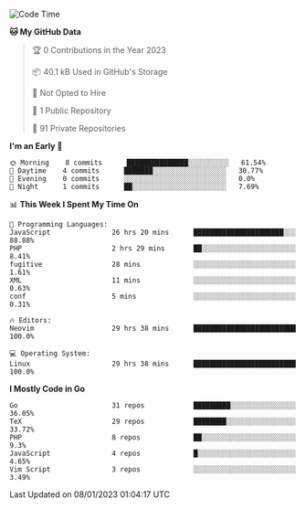 
<!--START_SECTION:waka-->
![Code Time](http://img.shields.io/badge/Code%20Time-3%2C099%20hrs%2012%20mins-blue)

**🐱 My GitHub Data** 

> 🏆 0 Contributions in the Year 2023
 > 
> 📦 40.1 kB Used in GitHub's Storage 
 > 
> 🚫 Not Opted to Hire
 > 
> 📜 1 Public Repository 
 > 
> 🔑 91 Private Repositories  
 > 
**I'm an Early 🐤** 

```text
🌞 Morning    8 commits      ███████████████░░░░░░░░░░   61.54% 
🌆 Daytime    4 commits      ███████░░░░░░░░░░░░░░░░░░   30.77% 
🌃 Evening    0 commits      ░░░░░░░░░░░░░░░░░░░░░░░░░   0.0% 
🌙 Night      1 commits      ██░░░░░░░░░░░░░░░░░░░░░░░   7.69%

```


📊 **This Week I Spent My Time On** 

```text
💬 Programming Languages: 
JavaScript               26 hrs 20 mins      ██████████████████████░░░   88.88% 
PHP                      2 hrs 29 mins       ██░░░░░░░░░░░░░░░░░░░░░░░   8.41% 
fugitive                 28 mins             ░░░░░░░░░░░░░░░░░░░░░░░░░   1.61% 
XML                      11 mins             ░░░░░░░░░░░░░░░░░░░░░░░░░   0.63% 
conf                     5 mins              ░░░░░░░░░░░░░░░░░░░░░░░░░   0.31%

🔥 Editors: 
Neovim                   29 hrs 38 mins      █████████████████████████   100.0%

💻 Operating System: 
Linux                    29 hrs 38 mins      █████████████████████████   100.0%

```

**I Mostly Code in Go** 

```text
Go                       31 repos            █████████░░░░░░░░░░░░░░░░   36.05% 
TeX                      29 repos            ████████░░░░░░░░░░░░░░░░░   33.72% 
PHP                      8 repos             ██░░░░░░░░░░░░░░░░░░░░░░░   9.3% 
JavaScript               4 repos             █░░░░░░░░░░░░░░░░░░░░░░░░   4.65% 
Vim Script               3 repos             ░░░░░░░░░░░░░░░░░░░░░░░░░   3.49%

```



 Last Updated on 08/01/2023 01:04:17 UTC
<!--END_SECTION:waka-->
